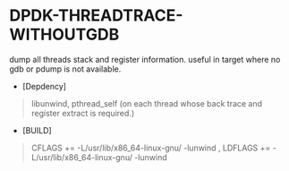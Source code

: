 # DPDK-THREADTRACE-WITHOUTGDB
dump all threads stack and register information. useful in target where no gdb or pdump is not available.

* [Depdency]
> libunwind, pthread_self (on each thread whose back trace and register extract is required.)

* [BUILD]
> CFLAGS += -L/usr/lib/x86_64-linux-gnu/ -lunwind , LDFLAGS += -L/usr/lib/x86_64-linux-gnu/ -lunwind 
